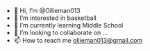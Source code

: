 - 👋 Hi, I’m @Ollieman013
- 👀 I’m interested in basketball
- 🌱 I’m currently learning Middle School
- 💞️ I’m looking to collaborate on ...
- 📫 How to reach me ollieman013@gmail.com

<!---
Ollieman013/Ollieman013 is a ✨ special ✨ repository because its `README.md` (this file) appears on your GitHub profile.
You can click the Preview link to take a look at your changes.
--->
